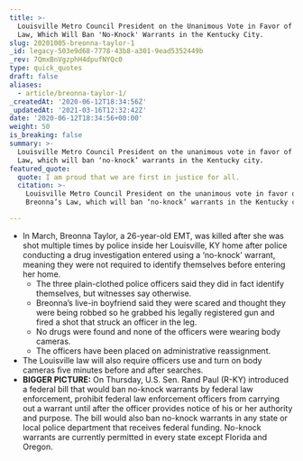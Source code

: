 ```yaml
---
title: >-
  Louisville Metro Council President on the Unanimous Vote in Favor of Breonna's
  Law, Which Will Ban 'No-Knock' Warrants in the Kentucky City.
slug: 20201005-breonna-taylor-1
_id: legacy-503e9d68-7778-43b8-a301-9ead5352449b
_rev: 7QmxBnVgzphH4dpufNYQc0
type: quick_quotes
draft: false
aliases:
  - article/breonna-taylor-1/
_createdAt: '2020-06-12T18:34:56Z'
_updatedAt: '2021-03-16T12:32:42Z'
date: '2020-06-12T18:34:56+00:00'
weight: 50
is_breaking: false
summary: >-
  Louisville Metro Council President on the unanimous vote in favor of Breonna’s
  Law, which will ban ‘no-knock’ warrants in the Kentucky city.
featured_quote:
  quote: I am proud that we are first in justice for all.
  citation: >-
    Louisville Metro Council President on the unanimous vote in favor of
    Breonna’s Law, which will ban ‘no-knock’ warrants in the Kentucky city.

---
```

* In March, Breonna Taylor, a 26-year-old EMT, was killed after she was shot multiple times by police inside her Louisville, KY home after police conducting a drug investigation entered using a ‘no-knock’ warrant, meaning they were not required to identify themselves before entering her home.
  * The three plain-clothed police officers said they did in fact identify themselves, but witnesses say otherwise.
  * Breonna’s live-in boyfriend said they were scared and thought they were being robbed so he grabbed his legally registered gun and fired a shot that struck an officer in the leg.
  * No drugs were found and none of the officers were wearing body cameras.
  * The officers have been placed on administrative reassignment.
* The Louisville law will also require officers use and turn on body cameras five minutes before and after searches.
* **BIGGER PICTURE:** On Thursday, U.S. Sen. Rand Paul (R-KY) introduced a federal bill that would ban no-knock warrants by federal law enforcement, prohibit federal law enforcement officers from carrying out a warrant until after the officer provides notice of his or her authority and purpose. The bill would also ban no-knock warrants in any state or local police department that receives federal funding. No-knock warrants are currently permitted in every state except Florida and Oregon.
